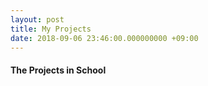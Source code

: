 ```yaml
---
layout: post
title: My Projects
date: 2018-09-06 23:46:00.000000000 +09:00
---
```


#### The Projects in School


